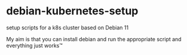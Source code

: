 # debian-kubernetes-setup
setup scripts for a k8s cluster based on Debian 11

My aim is that you can install debian and run the appropriate script and everything just works™